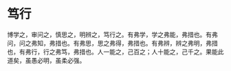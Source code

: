 # 笃行
博学之，审问之，慎思之，明辨之，笃行之。有弗学，学之弗能，弗措也。有弗问，问之弗知，弗措也。有弗思，思之弗得，弗措也。有弗辨，辨之弗明，弗措也，有弗行，行之弗笃，弗措也。人一能之，己百之；人十能之，己千之。果能此道矣，虽愚必明，虽柔必强。
